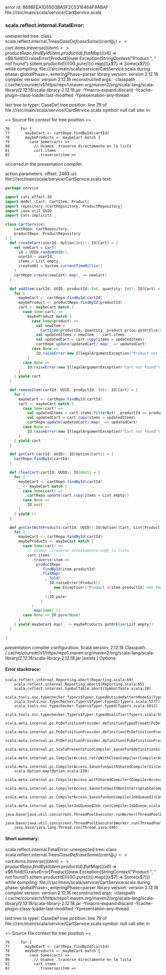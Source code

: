 error id: 869BFEA1D55D3BA5F2C5316464F9ABAF
file://<WORKSPACE>/src/main/scala/service/CartService.scala
### scala.reflect.internal.FatalError: 
  unexpected tree: class scala.reflect.internal.Trees$CaseDef
case Some((cart @ _)) => cart.items.traverse(((item) => productRepo.findById(item.productId).flatMap(((x$6) => x$6.fold(IO.raiseError[Product](new Exception(StringContext("Product ", " not found").s(item.productId))))(IO.pure))))).map(((x$7) => Some(x$7)))
     while compiling: file://<WORKSPACE>/src/main/scala/service/CartService.scala
        during phase: globalPhase=<no phase>, enteringPhase=parser
     library version: version 2.12.18
    compiler version: version 2.12.18
  reconstructed args: -classpath <HOME>/.cache/coursier/v1/https/repo1.maven.org/maven2/org/scala-lang/scala-library/2.12.18/scala-library-2.12.18.jar -Ymacro-expand:discard -Ycache-plugin-class-loader:last-modified -Ypresentation-any-thread

  last tree to typer: CaseDef
       tree position: line 79 of file://<WORKSPACE>/src/main/scala/service/CartService.scala
              symbol: null
           call site: <none> in <none>

== Source file context for tree position ==

    76     for {
    77       maybeCart <- cartRepo.findById(cartId)
    78       maybeProducts <- maybeCart match {
    79         case Some(cart) =>
    80           // Usamos .traverse directamente en la lista
    81           cart.items
    82             .traverse(item =>

occurred in the presentation compiler.



action parameters:
offset: 2463
uri: file://<WORKSPACE>/src/main/scala/service/CartService.scala
text:
```scala
package service

import cats.effect.IO
import model.{Cart, CartItem, Product}
import repository.{CartRepository, ProductRepository}
import java.util.UUID
import cats.implicits._

class CartService(
    cartRepo: CartRepository,
    productRepo: ProductRepository
) {
  def createCart(userId: Option[Int]): IO[Cart] = {
    val newCart = Cart(
      id = UUID.randomUUID(),
      userId = userId,
      items = List.empty,
      createdAt = System.currentTimeMillis()
    )
    cartRepo.create(newCart).map(_ => newCart)
  }

  def addItem(cartId: UUID, productId: Int, quantity: Int): IO[Cart] = {
    for {
      maybeCart <- cartRepo.findById(cartId)
      maybeProduct <- productRepo.findById(productId)
      cart <- maybeCart match {
        case Some(cart) =>
          maybeProduct match {
            case Some(product) =>
              val newItem =
                CartItem(productId, quantity, product.price.getOrElse(0f))
              val updatedItems = newItem :: cart.items
              val updatedCart = cart.copy(items = updatedItems)
              cartRepo.update(updatedCart).map(_ => updatedCart)
            case None =>
              IO.raiseError(new IllegalArgumentException("Product not found"))
          }
        case None =>
          IO.raiseError(new IllegalArgumentException("Cart not found"))
      }
    } yield cart
  }

  def removeItem(cartId: UUID, productId: Int): IO[Cart] = {
    for {
      maybeCart <- cartRepo.findById(cartId)
      cart <- maybeCart match {
        case Some(cart) =>
          val updatedItems = cart.items.filterNot(_.productId == productId)
          val updatedCart = cart.copy(items = updatedItems)
          cartRepo.update(updatedCart).map(_ => updatedCart)
        case None =>
          IO.raiseError(new IllegalArgumentException("Cart not found"))
      }
    } yield cart
  }

  def getCart(cartId: UUID): IO[Option[Cart]] = {
    cartRepo.findById(cartId)
  }

  def clearCart(cartId: UUID): IO[Unit] = {
    for {
      maybeCart <- cartRepo.findById(cartId)
      _ <- maybeCart match {
        case Some(cart) =>
          cartRepo.update(cart.copy(items = List.empty))
        case None =>
          IO.unit
      }
    } yield ()
  }

  def getCartWithProducts(cartId: UUID): IO[Option[(Cart, List[Product])]] = {
    for {
      maybeCart <- cartRepo.findById(cartId)
      maybeProducts <- maybeCart match {
        case Some(cart) =>
          // Usamos .traverse directamente en@@ la lista
          cart.items
            .traverse(item =>
              productRepo
                .findById(item.productId)
                .flatMap(
                  _.fold(
                    IO.raiseError[Product](
                      new Exception(s"Product ${item.productId} not found")
                    )
                  )(IO.pure)
                )
            )
            .map(Some(_))
        case None => IO.pure(None)
      }
    } yield maybeCart.map(_ -> maybeProducts.getOrElse(List.empty))
  }

}

```


presentation compiler configuration:
Scala version: 2.12.18
Classpath:
<HOME>/.cache/coursier/v1/https/repo1.maven.org/maven2/org/scala-lang/scala-library/2.12.18/scala-library-2.12.18.jar [exists ]
Options:





#### Error stacktrace:

```
scala.reflect.internal.Reporting.abort(Reporting.scala:69)
	scala.reflect.internal.Reporting.abort$(Reporting.scala:65)
	scala.reflect.internal.SymbolTable.abort(SymbolTable.scala:28)
	scala.tools.nsc.typechecker.Typers$Typer.typedOutsidePatternMode$1(Typers.scala:5760)
	scala.tools.nsc.typechecker.Typers$Typer.typed1(Typers.scala:5777)
	scala.tools.nsc.typechecker.Typers$Typer.typed(Typers.scala:5812)
	scala.tools.nsc.typechecker.Typers$Typer.typedQualifier(Typers.scala:5896)
	scala.meta.internal.pc.PcDefinitionProvider.definitionTypedTreeAt(PcDefinitionProvider.scala:190)
	scala.meta.internal.pc.PcDefinitionProvider.definition(PcDefinitionProvider.scala:69)
	scala.meta.internal.pc.PcDefinitionProvider.definition(PcDefinitionProvider.scala:17)
	scala.meta.internal.pc.ScalaPresentationCompiler.$anonfun$definition$1(ScalaPresentationCompiler.scala:479)
	scala.meta.internal.pc.CompilerAccess.retryWithCleanCompiler(CompilerAccess.scala:182)
	scala.meta.internal.pc.CompilerAccess.$anonfun$withSharedCompiler$1(CompilerAccess.scala:155)
	scala.Option.map(Option.scala:230)
	scala.meta.internal.pc.CompilerAccess.withSharedCompiler(CompilerAccess.scala:154)
	scala.meta.internal.pc.CompilerAccess.$anonfun$withNonInterruptableCompiler$1(CompilerAccess.scala:132)
	scala.meta.internal.pc.CompilerAccess.$anonfun$onCompilerJobQueue$1(CompilerAccess.scala:209)
	scala.meta.internal.pc.CompilerJobQueue$Job.run(CompilerJobQueue.scala:152)
	java.base/java.util.concurrent.ThreadPoolExecutor.runWorker(ThreadPoolExecutor.java:1136)
	java.base/java.util.concurrent.ThreadPoolExecutor$Worker.run(ThreadPoolExecutor.java:635)
	java.base/java.lang.Thread.run(Thread.java:840)
```
#### Short summary: 

scala.reflect.internal.FatalError: 
  unexpected tree: class scala.reflect.internal.Trees$CaseDef
case Some((cart @ _)) => cart.items.traverse(((item) => productRepo.findById(item.productId).flatMap(((x$6) => x$6.fold(IO.raiseError[Product](new Exception(StringContext("Product ", " not found").s(item.productId))))(IO.pure))))).map(((x$7) => Some(x$7)))
     while compiling: file://<WORKSPACE>/src/main/scala/service/CartService.scala
        during phase: globalPhase=<no phase>, enteringPhase=parser
     library version: version 2.12.18
    compiler version: version 2.12.18
  reconstructed args: -classpath <HOME>/.cache/coursier/v1/https/repo1.maven.org/maven2/org/scala-lang/scala-library/2.12.18/scala-library-2.12.18.jar -Ymacro-expand:discard -Ycache-plugin-class-loader:last-modified -Ypresentation-any-thread

  last tree to typer: CaseDef
       tree position: line 79 of file://<WORKSPACE>/src/main/scala/service/CartService.scala
              symbol: null
           call site: <none> in <none>

== Source file context for tree position ==

    76     for {
    77       maybeCart <- cartRepo.findById(cartId)
    78       maybeProducts <- maybeCart match {
    79         case Some(cart) =>
    80           // Usamos .traverse directamente en la lista
    81           cart.items
    82             .traverse(item =>